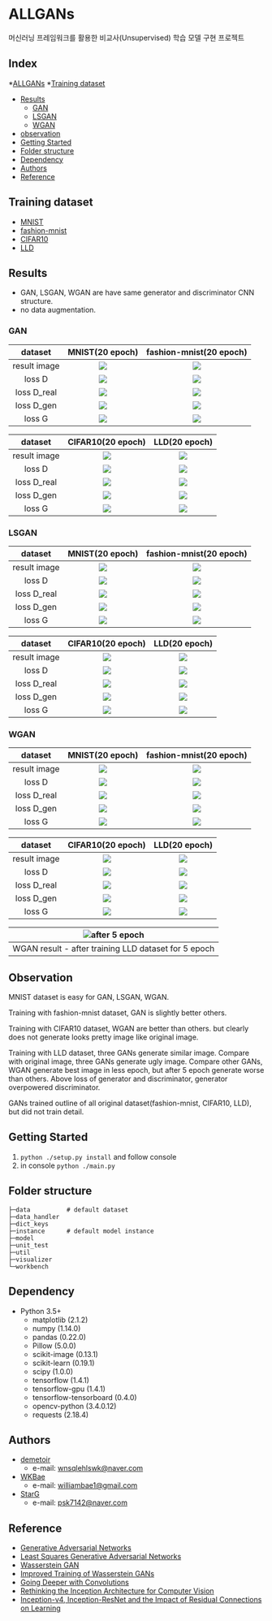 # ALLGANs

머신러닝 프레임워크를 활용한 비교사(Unsupervised) 학습 모델 구현 프로젝트

## Index
*[ALLGANs](#allgans)
  *[Training dataset](#training-dataset)
  * [Results](#results)
    + [GAN](#gan)
    + [LSGAN](#lsgan)
    + [WGAN](#wgan)
  * [observation](#observation)
  * [Getting Started](#getting-started)
  * [Folder structure](#folder-structure)
  * [Dependency](#dependency)
  * [Authors](#authors)
  * [Reference](#reference)


## Training dataset
* [MNIST](http://yann.lecun.com/exdb/mnist/)
* [fashion-mnist](https://github.com/zalandoresearch/fashion-mnist)
* [CIFAR10](https://www.cs.toronto.edu/~kriz/cifar.html)
* [LLD](https://data.vision.ee.ethz.ch/cvl/lld/)


## Results
* GAN, LSGAN, WGAN are have same generator and discriminator CNN structure.
* no data augmentation.



### GAN

|   dataset    |             MNIST(20 epoch)              |         fashion-mnist(20 epoch)          |
| :----------: | :--------------------------------------: | :--------------------------------------: |
| result image |    ![](./result_images/GAN-MNIST.png)    | ![](./result_images/GAN-fashion_mnist.png) |
|    loss D    | ![](./result_images/GAN-MNIST-loss_D.png ) | ![](./result_images/GAN-fashion-mnist-loss_D.png) |
| loss D_real  | ![](./result_images/GAN-MNIST-loss_D_real.png ) | ![](./result_images/GAN-fashion-mnist-loss_D_real.png) |
|  loss D_gen  | ![](./result_images/GAN-MNIST-loss_D_gen.png ) | ![](./result_images/GAN-fashion-mnist-loss_D_gen.png) |
|    loss G    | ![](./result_images/GAN-MNIST-loss_G.png ) | ![](./result_images/GAN-fashion-mnist-loss_G.png) |


|   dataset    |            CIFAR10(20 epoch)             |              LLD(20 epoch)               |
| :----------: | :--------------------------------------: | :--------------------------------------: |
| result image |   ![](./result_images/GAN-CIFAR10.png)   |     ![](./result_images/GAN-LLD.png)     |
|    loss D    | ![](./result_images/GAN-CIFAR10-loss_D.png) | ![](./result_images/GAN-LLD-loss_D.png)  |
| loss D_real  | ![](./result_images/GAN-CIFAR10-loss_D_real.png) | ![](./result_images/GAN-LLD-loss_D_real.png) |
|  loss D_gen  | ![](./result_images/GAN-CIFAR10-loss_D_gen.png ) | ![](./result_images/GAN-LLD-loss_D_gen.png) |
|    loss G    | ![](./result_images/GAN-CIFAR10-loss_G.png ) | ![](./result_images/GAN-LLD-loss_G.png)  |


### LSGAN

|   dataset    |             MNIST(20 epoch)              |                  fashion-mnist(20 epoch) |
| :----------: | :--------------------------------------: | :--------------------------------------: |
| result image |   ![](./result_images/LSGAN-MNIST.png)   | ![](./result_images/LSGAN-fashion_mnist.png) |
|    loss D    | ![](./result_images/LSGAN-MNIST-loss_D.png ) | ![](./result_images/LSGAN-fashion-mnist-loss_D.png) |
| loss D_real  | ![](./result_images/LSGAN-MNIST-loss_D_real.png ) | ![](./result_images/LSGAN-fashion-mnist-loss_D_real.png) |
|  loss D_gen  | ![](./result_images/LSGAN-MNIST-loss_D_gen.png ) | ![](./result_images/LSGAN-fashion-mnist-loss_D_gen.png) |
|    loss G    | ![](./result_images/LSGAN-MNIST-loss_G.png ) | ![](./result_images/LSGAN-fashion-mnist-loss_G.png) |


|   dataset    |            CIFAR10(20 epoch)             |                            LLD(20 epoch) |
| :----------: | :--------------------------------------: | :--------------------------------------: |
| result image |  ![](./result_images/LSGAN-CIFAR10.png)  |       ![](./result_images/LSGAN-LLD.png) |
|    loss D    | ![](./result_images/LSGAN-CIFAR10-loss_D.png) | ![](./result_images/LSGAN-LLD-loss_D.png) |
| loss D_real  | ![](./result_images/LSGAN-CIFAR10-loss_D_real.png) | ![](./result_images/LSGAN-LLD-loss_D_real.png) |
|  loss D_gen  | ![](./result_images/LSGAN-CIFAR10-loss_D_gen.png ) | ![](./result_images/LSGAN-LLD-loss_D_gen.png) |
|    loss G    | ![](./result_images/LSGAN-CIFAR10-loss_G.png ) | ![](./result_images/LSGAN-LLD-loss_G.png) |


### WGAN

|   dataset    |             MNIST(20 epoch)              |                  fashion-mnist(20 epoch) |
| :----------: | :--------------------------------------: | :--------------------------------------: |
| result image |   ![](./result_images/WGAN-MNIST.png)    | ![](./result_images/WGAN-fashion_mnist.png) |
|    loss D    | ![](./result_images/WGAN-MNIST-loss_D.png ) | ![](./result_images/WGAN-fashion-mnist-loss_D.png) |
| loss D_real  | ![](./result_images/WGAN-MNIST-loss_D_real.png ) | ![](./result_images/WGAN-fashion-mnist-loss_D_real.png) |
|  loss D_gen  | ![](./result_images/WGAN-MNIST-loss_D_gen.png ) | ![](./result_images/WGAN-fashion-mnist-loss_D_gen.png) |
|    loss G    | ![](./result_images/WGAN-MNIST-loss_G.png ) | ![](./result_images/WGAN-fashion-mnist-loss_G.png) |


| dataset      | CIFAR10(20 epoch) | LLD(20 epoch)|
| :----------: | :--------------------------------------: | :--------------------------------------: |
| result image | ![](./result_images/WGAN-CIFAR10.png)       |![](./result_images/WGAN-LLD.png)    |
| loss D       | ![](./result_images/WGAN-CIFAR10-loss_D.png) | ![](./result_images/WGAN-LLD-loss_D.png) |
| loss D_real  | ![](./result_images/WGAN-CIFAR10-loss_D_real.png) | ![](./result_images/WGAN-LLD-loss_D_real.png) |
| loss D_gen   | ![](./result_images/WGAN-CIFAR10-loss_D_gen.png ) | ![](./result_images/WGAN-LLD-loss_D_gen.png) |
| loss G       | ![](./result_images/WGAN-CIFAR10-loss_G.png ) | ![](./result_images/WGAN-LLD-loss_G.png) |

| ![after 5 epoch](./result_images/WGAN-LLD_35000iter.png ) |
| :----------: |
| WGAN result - after training LLD dataset for 5 epoch|


## Observation

MNIST dataset is easy for GAN, LSGAN, WGAN.

Training with fashion-mnist dataset, GAN is slightly better others.

Training with CIFAR10 dataset, WGAN are better than others. but clearly does not generate looks pretty image like original image.

Training with LLD dataset, three GANs generate similar image.
Compare with original image, three GANs generate ugly image.
Compare other GANs, WGAN generate best image in less epoch, but after 5 epoch generate worse than others.
Above loss of generator and discriminator, generator overpowered discriminator.


GANs trained outline of all original dataset(fashion-mnist, CIFAR10, LLD), but did not train detail.







## Getting Started

1. `python ./setup.py install` and follow console
2. in console `python ./main.py`

## Folder structure

```terminal
├─data          # default dataset
├─data_handler
├─dict_keys
├─instance      # default model instance
├─model
├─unit_test
├─util
├─visualizer
└─workbench
```

## Dependency

- Python 3.5+
  - matplotlib (2.1.2)
  - numpy (1.14.0)
  - pandas (0.22.0)
  - Pillow (5.0.0)
  - scikit-image (0.13.1)
  - scikit-learn (0.19.1)
  - scipy (1.0.0)
  - tensorflow (1.4.1)
  - tensorflow-gpu (1.4.1)
  - tensorflow-tensorboard (0.4.0)
  - opencv-python (3.4.0.12)
  - requests (2.18.4)


## Authors

- [demetoir](https://github.com/demetoir)
  - e-mail: wnsqlehlswk@naver.com
- [WKBae](https://github.com/WKBae)
  - e-mail: williambae1@gmail.com
- [StarG](https://github.com/psk7142)
  - e-mail: psk7142@naver.com

## Reference

- [Generative Adversarial Networks](https://arxiv.org/abs/1406.2661)
- [Least Squares Generative Adversarial Networks](https://arxiv.org/abs/1611.04076)
- [Wasserstein GAN](https://arxiv.org/abs/1701.07875)
- [Improved Training of Wasserstein GANs](https://arxiv.org/abs/1704.00028)
- [Going Deeper with Convolutions](https://arxiv.org/abs/1409.4842)
- [Rethinking the Inception Architecture for Computer Vision](https://arxiv.org/abs/1512.00567)
- [Inception-v4, Inception-ResNet and the Impact of Residual Connections on Learning](https://arxiv.org/abs/1602.07261)
